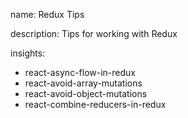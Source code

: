 name: Redux Tips

description: Tips for working with Redux

insights:
  - react-async-flow-in-redux
  - react-avoid-array-mutations
  - react-avoid-object-mutations
  - react-combine-reducers-in-redux
 
